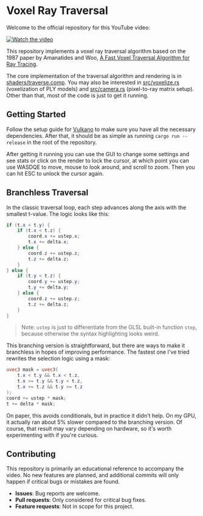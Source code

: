 # Voxel Ray Traversal
Welcome to the official repository for this YouTube video:

[![Watch the video](https://img.youtube.com/vi/ztkh1r1ioZo/maxresdefault.jpg)](https://youtu.be/ztkh1r1ioZo)

This repository implements a voxel ray traversal algorithm based on the 1987 paper by Amanatides and Woo, [A Fast Voxel Traversal Algorithm for Ray Tracing](http://www.cse.yorku.ca/~amana/research/grid.pdf).

The core implementation of the traversal algorithm and rendering is in [shaders/traverse.comp](https://github.com/DeadlockCode/voxel_ray_traversal/tree/main/shaders/traverse.comp). You may also be interested in [src/voxelize.rs](https://github.com/DeadlockCode/voxel_ray_traversal/tree/main/src/voxelize.rs) (voxelization of PLY models) and [src/camera.rs](https://github.com/DeadlockCode/voxel_ray_traversal/tree/main/src/camera.rs) (pixel-to-ray matrix setup). Other than that, most of the code is just to get it running.

## Getting Started
Follow the setup guide for [Vulkano](https://github.com/vulkano-rs/vulkano) to make sure you have all the necessary dependencies. After that, it should be as simple as running `cargo run --release` in the root of the repository.

After getting it running you can use the GUI to change some settings and see stats or click on the render to lock the cursor, at which point you can use WASDQE to move, mouse to look around, and scroll to zoom. Then you can hit ESC to unlock the cursor again.

## Branchless Traversal

In the classic traversal loop, each step advances along the axis with the smallest t-value. The logic looks like this:
```GLSL
if (t.x < t.y) {
    if (t.x < t.z) {
        coord.x += ustep.x;
        t.x += delta.x;
    } else {
        coord.z += ustep.z;
        t.z += delta.z;
    }
} else {
    if (t.y < t.z) {
        coord.y += ustep.y;
        t.y += delta.y;
    } else {
        coord.z += ustep.z;
        t.z += delta.z;
    }
}
```
> Note: `ustep` is just to differentiate from the GLSL built-in function `step`, because otherwise the syntax highlighting looks weird.

This branching version is straightforward, but there are ways to make it branchless in hopes of improving performance. The fastest one I've tried rewrites the selection logic using a mask:
```GLSL
uvec3 mask = uvec3(
    t.x < t.y && t.x < t.z,
    t.x >= t.y && t.y < t.z,
    t.x >= t.z && t.y >= t.z
);
coord += ustep * mask;
t += delta * mask;
```
On paper, this avoids conditionals, but in practice it didn't help. On my GPU, it actually ran about 5% slower compared to the branching version. Of course, that result may vary depending on hardware, so it's worth experimenting with if you're curious.

## Contributing

This repository is primarily an educational reference to accompany the video. No new features are planned, and additional commits will only happen if critical bugs or mistakes are found. 

- **Issues**: Bug reports are welcome.  
- **Pull requests**: Only considered for critical bug fixes.  
- **Feature requests**: Not in scope for this project.